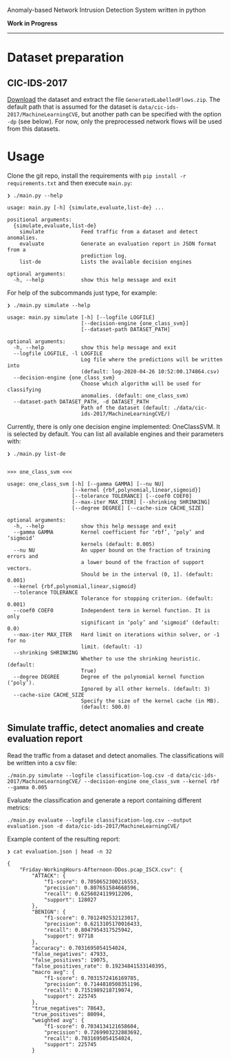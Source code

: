 Anomaly-based Network Intrusion Detection System written in python

**Work in Progress**

---

# Dataset preparation

## CIC-IDS-2017

[Download](http://205.174.165.80/CICDataset/CIC-IDS-2017/) the dataset and extract the file `GeneratedLabelledFlows.zip`. The default path that is assumed for the dataset is 
`data/cic-ids-2017/MachineLearningCVE`, but another path can be specified with the option `-dp` (see below). For now, only the preprocessed network flows will be used from this datasets.

# Usage

Clone the git repo, install the requirements with `pip install -r requirements.txt` and then execute `main.py`:

```
❯ ./main.py --help

usage: main.py [-h] {simulate,evaluate,list-de} ...

positional arguments:
  {simulate,evaluate,list-de}
    simulate            Feed traffic from a dataset and detect anomalies.
    evaluate            Generate an evaluation report in JSON format from a
                        prediction log.
    list-de             Lists the available decision engines

optional arguments:
  -h, --help            show this help message and exit

```

For help of the subcommands just type, for example:

```
❯ ./main.py simulate --help

usage: main.py simulate [-h] [--logfile LOGFILE]
                        [--decision-engine {one_class_svm}]
                        [--dataset-path DATASET_PATH]

optional arguments:
  -h, --help            show this help message and exit
  --logfile LOGFILE, -l LOGFILE
                        Log file where the predictions will be written into
                        (default: log-2020-04-26 10:52:00.174864.csv)
  --decision-engine {one_class_svm}
                        Choose which algorithm will be used for classifying
                        anomalies. (default: one_class_svm)
  --dataset-path DATASET_PATH, -d DATASET_PATH
                        Path of the dataset (default: ./data/cic-
                        ids-2017/MachineLearningCVE/)

```

Currently, there is only one decision engine implemented: OneClassSVM. It is selected by default. You can list all available engines and their parameters with:

```
❯ ./main.py list-de


>>> one_class_svm <<<

usage: one_class_svm [-h] [--gamma GAMMA] [--nu NU]
                     [--kernel {rbf,polynomial,linear,sigmoid}]
                     [--tolerance TOLERANCE] [--coef0 COEF0]
                     [--max-iter MAX_ITER] [--shrinking SHRINKING]
                     [--degree DEGREE] [--cache-size CACHE_SIZE]

optional arguments:
  -h, --help            show this help message and exit
  --gamma GAMMA         Kernel coefficient for ‘rbf’, ‘poly’ and ‘sigmoid’
                        kernels (default: 0.005)
  --nu NU               An upper bound on the fraction of training errors and
                        a lower bound of the fraction of support vectors.
                        Should be in the interval (0, 1]. (default: 0.001)
  --kernel {rbf,polynomial,linear,sigmoid}
  --tolerance TOLERANCE
                        Tolerance for stopping criterion. (default: 0.001)
  --coef0 COEF0         Independent term in kernel function. It is only
                        significant in ‘poly’ and ‘sigmoid’ (default: 0.0)
  --max-iter MAX_ITER   Hard limit on iterations within solver, or -1 for no
                        limit. (default: -1)
  --shrinking SHRINKING
                        Whether to use the shrinking heuristic. (default:
                        True)
  --degree DEGREE       Degree of the polynomial kernel function (‘poly’).
                        Ignored by all other kernels. (default: 3)
  --cache-size CACHE_SIZE
                        Specify the size of the kernel cache (in MB).
                        (default: 500.0)

```

## Simulate traffic, detect anomalies and create evaluation report

Read the traffic from a dataset and detect anomalies. The classifications will be written into a csv file:

```
./main.py simulate --logfile classification-log.csv -d data/cic-ids-2017/MachineLearningCVE/ --decision-engine one_class_svm --kernel rbf --gamma 0.005
```

Evaluate the classification and generate a report containing different metrics:

```
./main.py evaluate --logfile classification-log.csv --output evaluation.json -d data/cic-ids-2017/MachineLearningCVE/ 
```

Example content of the resulting report: 

```
❯ cat evaluation.json | head -n 32

{
    "Friday-WorkingHours-Afternoon-DDos.pcap_ISCX.csv": {
        "ATTACK": {
            "f1-score": 0.7050652300216553,
            "precision": 0.807651584668596,
            "recall": 0.6256024119912206,
            "support": 128027
        },
        "BENIGN": {
            "f1-score": 0.7012492532123017,
            "precision": 0.6213105170016433,
            "recall": 0.8047954317525942,
            "support": 97718
        },
        "accuracy": 0.7031695054154024,
        "false_negatives": 47933,
        "false_positives": 19075,
        "false_positives_rate": 0.19234841533140395,
        "macro avg": {
            "f1-score": 0.7031572416169785,
            "precision": 0.7144810508351196,
            "recall": 0.7151989218719074,
            "support": 225745
        },
        "true_negatives": 78643,
        "true_positives": 80094,
        "weighted avg": {
            "f1-score": 0.7034134121658604,
            "precision": 0.7269903232883692,
            "recall": 0.7031695054154024,
            "support": 225745
        }

```


